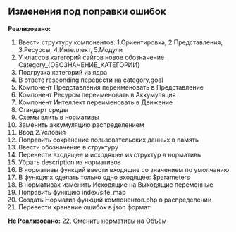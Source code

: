 ## Изменения под поправки ошибок

**Реализовано:**

1. Ввести структуру компонентов: 1.Ориентировка, 2.Представления, 3.Ресурсы, 4.Интеллект, 5.Модули
2. У классов категорий сайтов новое обозначение Category_{ОБОЗНАЧЕНИЕ_КАТЕГОРИИ}
3. Подгрузка категорий из ядра
4. В ответе responding перевести на category,goal
5. Компонент Представления переименовать в Представление
6. Компонент Ресурсы переименовать в Аккумуляция
7. Компонент Интеллект переименовать в Движение
8. Стандарт среды
9. Схемы влить в нормативы
10. Заменить аккумуляцию распределением
11. Ввод 2.Условия
12. Поправить сохранение пользовательских данных в память
13. Ввести обозначение в структуру
14. Перенести входящее и исходящее из структур в нормативы
15. Убрать description из нормативов
16. В нормативы функций ввести входящие со значением по умолчанию
17. В функциях сделать только одно входящее: $parameters
18. В нормативах изменить Исходящие на Выходящие переменные
19. Поправить функцию index/site_map
20. Создать Норматив функций компонентов.php в распределении
21. Перевести хранение ошибок в json формат


**Не Реализовано:**
22. Сменить нормативы на Объём